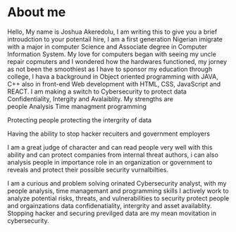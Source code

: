 # About me
Hello, My name is Joshua Akeredolu, I am writing this to give you a brief introudction to your potentail hire, I am a first generation Nigerian imigrate with a major in computer Science  and  Associate degree in Computer Information System. My love for computers began with seeing my uncle repair copmuters and I wondered how the hardwares functioned, my jorney as not been the smoothiest as I have to sponsor my education through college, I hava a background in Object oriented programming with JAVA, C++  also in front-end Web development with HTML, CSS, JavaScript and REACT. I am making a switch to Cybersecurity to protect data Confidentiality, Intergity and  Avalaiblity. My strengths are  
people Analysis
Time managment
programming

Protecting people
protecting the intergrity of data


Having the ability to stop hacker
recuiters and government employers

I am a great judge of character and can read people very well with this 
ability and can protect companies from internal threat authors, i can 
also analysis people in importance role in an organization or government 
to reveals and protect their possible security vurnalbilties. 

I am a curious and problem solving orinated Cybersecurity analyst, with
my people analysis, time managemant and programming skills I actively work
 to analyze potential risks, threats, and vulnerabilities to security protect people and orgainzations data confidenatiality, intergrity and asset availablity. 
Stopping hacker and securing previlged data are my mean movitation in cybersecurity.
